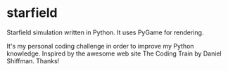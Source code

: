 # starfield
Starfield simulation written in Python. It uses PyGame for rendering.

It's my personal coding challenge in order to improve my Python knowledge. 
Inspired by the awesome web site The Coding Train by Daniel Shiffman. Thanks!

